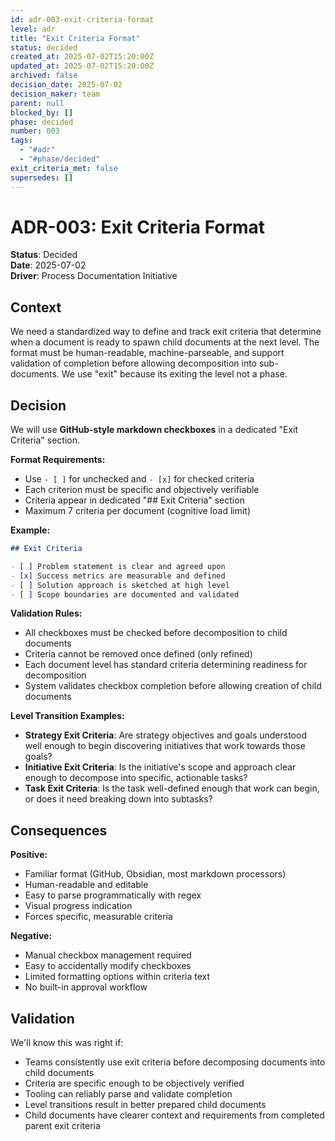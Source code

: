 ```yaml
---
id: adr-003-exit-criteria-format
level: adr
title: "Exit Criteria Format"
status: decided
created_at: 2025-07-02T15:20:00Z
updated_at: 2025-07-02T15:20:00Z
archived: false
decision_date: 2025-07-02
decision_maker: team
parent: null
blocked_by: []
phase: decided
number: 003
tags:
  - "#adr"
  - "#phase/decided"
exit_criteria_met: false
supersedes: []
---
```


# ADR-003: Exit Criteria Format

**Status**: Decided  
**Date**: 2025-07-02  
**Driver**: Process Documentation Initiative

## Context

We need a standardized way to define and track exit criteria that determine when a document is ready to spawn child documents at the next level. The format must be human-readable, machine-parseable, and support validation of completion before allowing decomposition into sub-documents. We use "exit" because its exiting the level not a phase. 

## Decision

We will use **GitHub-style markdown checkboxes** in a dedicated "Exit Criteria" section.

**Format Requirements:**
- Use `- [ ]` for unchecked and `- [x]` for checked criteria
- Each criterion must be specific and objectively verifiable
- Criteria appear in dedicated "## Exit Criteria" section
- Maximum 7 criteria per document (cognitive load limit)

**Example:**
```markdown
## Exit Criteria

- [ ] Problem statement is clear and agreed upon
- [x] Success metrics are measurable and defined
- [ ] Solution approach is sketched at high level
- [ ] Scope boundaries are documented and validated
```

**Validation Rules:**
- All checkboxes must be checked before decomposition to child documents
- Criteria cannot be removed once defined (only refined)
- Each document level has standard criteria determining readiness for decomposition
- System validates checkbox completion before allowing creation of child documents

**Level Transition Examples:**
- **Strategy Exit Criteria**: Are strategy objectives and goals understood well enough to begin discovering initiatives that work towards those goals?
- **Initiative Exit Criteria**: Is the initiative's scope and approach clear enough to decompose into specific, actionable tasks?
- **Task Exit Criteria**: Is the task well-defined enough that work can begin, or does it need breaking down into subtasks?

## Consequences

**Positive:**
- Familiar format (GitHub, Obsidian, most markdown processors)
- Human-readable and editable
- Easy to parse programmatically with regex
- Visual progress indication
- Forces specific, measurable criteria

**Negative:**
- Manual checkbox management required
- Easy to accidentally modify checkboxes
- Limited formatting options within criteria text
- No built-in approval workflow

## Validation

We'll know this was right if:
- Teams consistently use exit criteria before decomposing documents into child documents
- Criteria are specific enough to be objectively verified
- Tooling can reliably parse and validate completion
- Level transitions result in better prepared child documents
- Child documents have clearer context and requirements from completed parent exit criteria
